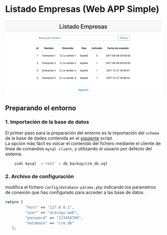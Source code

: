 # Listado Empresas (Web APP Simple)
![](resources/listado_empresas.png)

## Preparando el entorno

### 1. Importación de la base de datos
 El primer paso para la preparación del entorno es la importación del ``schema`` de la base de dades contenida en el [siguiente](/db_backup/crm_db.sql) script.  
La opción más fácil es volcar el contenido del fichero mediante el cliente de línea de comandos ``mysql client``, y utilizando el usuario por defecto del sistema.

```bash
    sudo mysql -u'root' < db_backup/crm_db.sql 
```

### 2. Archivo de configuración
modifica el fichero ``config/database-params.php`` indicando los parametros de conexión que has configurado para acceder a las base de datos.
```php
return [
         "host" => "127.0.0.1",
         "user" => "alecogi-web",
         "password" => "123456789",
         "database" => "crm_db"
   ];
```
